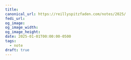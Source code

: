 ```yaml
---
title: 
canonical_url: https://reillyspitzfaden.com/notes/2025/
fedi_url:
og_image: 
og_image_width: 
og_image_height: 
date: 2025-01-01T00:00:00-0500
tags:
  - note
draft: true
---
```


<link rel="stylesheet" type="text/css" href="/styles/notes-photos.css">

